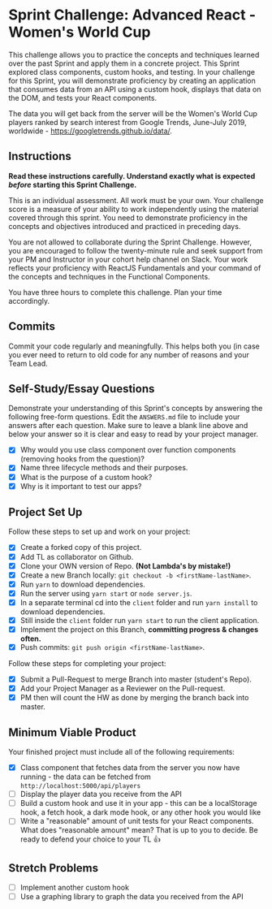 # Sprint Challenge: Advanced React - Women's World Cup

This challenge allows you to practice the concepts and techniques learned over the past Sprint and apply them in a concrete project. This Sprint explored class components, custom hooks, and testing. In your challenge for this Sprint, you will demonstrate proficiency by creating an application that consumes data from an API using a custom hook, displays that data on the DOM, and tests your React components.

The data you will get back from the server will be the Women's World Cup players ranked by search interest from Google Trends, June-July 2019, worldwide - https://googletrends.github.io/data/.

## Instructions

**Read these instructions carefully. Understand exactly what is expected _before_ starting this Sprint Challenge.**

This is an individual assessment. All work must be your own. Your challenge score is a measure of your ability to work independently using the material covered through this sprint. You need to demonstrate proficiency in the concepts and objectives introduced and practiced in preceding days.

You are not allowed to collaborate during the Sprint Challenge. However, you are encouraged to follow the twenty-minute rule and seek support from your PM and Instructor in your cohort help channel on Slack. Your work reflects your proficiency with ReactJS Fundamentals and your command of the concepts and techniques in the Functional Components.

You have three hours to complete this challenge. Plan your time accordingly.

## Commits

Commit your code regularly and meaningfully. This helps both you (in case you ever need to return to old code for any number of reasons and your Team Lead.

## Self-Study/Essay Questions

Demonstrate your understanding of this Sprint's concepts by answering the following free-form questions. Edit the `ANSWERS.md` file to include your answers after each question. Make sure to leave a blank line above and below your answer so it is clear and easy to read by your project manager.

- [X] Why would you use class component over function components (removing hooks from the question)?
- [X] Name three lifecycle methods and their purposes.
- [X] What is the purpose of a custom hook?
- [X] Why is it important to test our apps?

## Project Set Up

Follow these steps to set up and work on your project:

- [X] Create a forked copy of this project.
- [X] Add TL as collaborator on Github.
- [X] Clone your OWN version of Repo. **(Not Lambda's by mistake!)**
- [X] Create a new Branch locally: `git checkout -b <firstName-lastName>`.
- [X] Run `yarn` to download dependencies.
- [X] Run the server using `yarn start` or `node server.js`.
- [X] In a separate terminal cd into the `client` folder and run `yarn install` to download dependencies.
- [X] Still inside the `client` folder run `yarn start` to run the client application.
- [X] Implement the project on this Branch, **committing progress & changes often.**
- [X] Push commits: `git push origin <firstName-lastName>`.

Follow these steps for completing your project:

- [X] Submit a Pull-Request to merge <firstName-lastName> Branch into master (student's  Repo).
- [X] Add your Project Manager as a Reviewer on the Pull-request.
- [X] PM then will count the HW as done by merging the branch back into master.

## Minimum Viable Product

Your finished project must include all of the following requirements:

- [X] Class component that fetches data from the server you now have running - the data can be fetched from `http://localhost:5000/api/players`
- [ ] Display the player data you receive from the API
- [ ] Build a custom hook and use it in your app - this can be a localStorage hook, a fetch hook, a dark mode hook, or any other hook you would like
- [ ] Write a "reasonable" amount of unit tests for your React components. What does "reasonable amount" mean? That is up to you to decide. Be ready to defend your choice to your TL 👍

## Stretch Problems

- [ ] Implement another custom hook
- [ ] Use a graphing library to graph the data you received from the API
